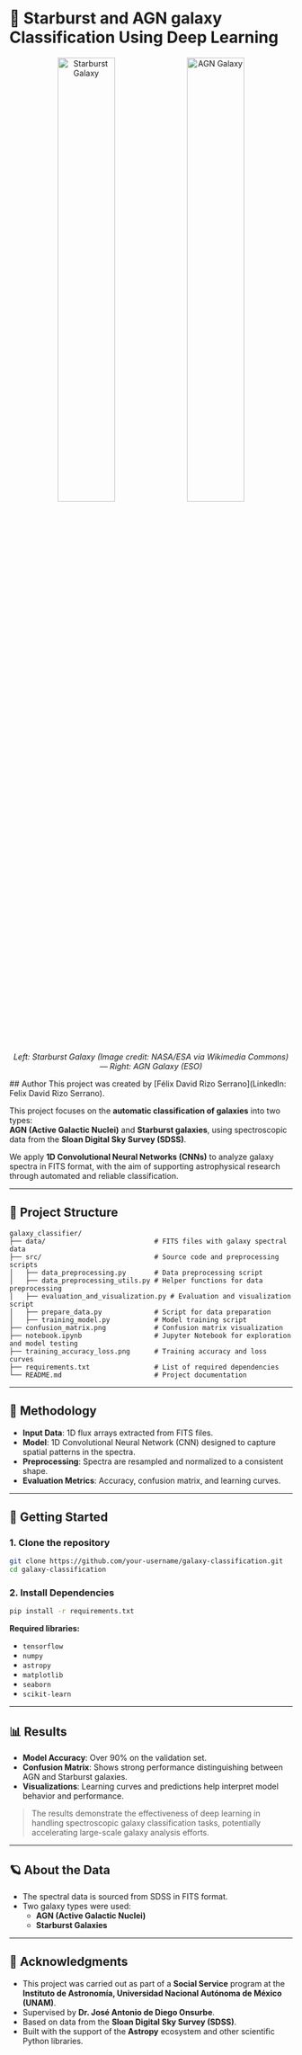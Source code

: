 # 🌌 Starburst and AGN galaxy Classification Using Deep Learning

<div align="center">

<img src="[https://www.cfa.harvard.edu/sites/default/files/styles/max_650x650/public/2019-04/StarburstGalaxies_2.jpg?itok=dbXcfd18](https://upload.wikimedia.org/wikipedia/commons/f/f6/Antennae_galaxies_xl.jpg)" alt="Starburst Galaxy" width="45%" />
<img src="https://cdn.eso.org/images/screen/eso0903a.jpg" alt="AGN Galaxy" width="45%" />

</div>

<p align="center">
<em>Left: Starburst Galaxy (Image credit: NASA/ESA via Wikimedia Commons) — Right: AGN Galaxy (ESO)</em>
</p>
## Author
This project was created by [Félix David Rizo Serrano](LinkedIn: Felix David Rizo Serrano).

This project focuses on the **automatic classification of galaxies** into two types:  
**AGN (Active Galactic Nuclei)** and **Starburst galaxies**, using spectroscopic data from the **Sloan Digital Sky Survey (SDSS)**.

We apply **1D Convolutional Neural Networks (CNNs)** to analyze galaxy spectra in FITS format, with the aim of supporting astrophysical research through automated and reliable classification.

---

## 📁 Project Structure

```
galaxy_classifier/
├── data/                           # FITS files with galaxy spectral data
├── src/                            # Source code and preprocessing scripts
│   ├── data_preprocessing.py       # Data preprocessing script
│   ├── data_preprocessing_utils.py # Helper functions for data preprocessing
│   ├── evaluation_and_visualization.py # Evaluation and visualization script
│   ├── prepare_data.py             # Script for data preparation
│   ├── training_model.py           # Model training script
├── confusion_matrix.png            # Confusion matrix visualization
├── notebook.ipynb                  # Jupyter Notebook for exploration and model testing
├── training_accuracy_loss.png      # Training accuracy and loss curves
├── requirements.txt                # List of required dependencies
└── README.md                       # Project documentation
```

---

## 🧠 Methodology

- **Input Data**: 1D flux arrays extracted from FITS files.
- **Model**: 1D Convolutional Neural Network (CNN) designed to capture spatial patterns in the spectra.
- **Preprocessing**: Spectra are resampled and normalized to a consistent shape.
- **Evaluation Metrics**: Accuracy, confusion matrix, and learning curves.

---

## 🚀 Getting Started

### 1. Clone the repository

```bash
git clone https://github.com/your-username/galaxy-classification.git
cd galaxy-classification
```

### 2. Install Dependencies

```bash
pip install -r requirements.txt
```

**Required libraries:**

- `tensorflow`
- `numpy`
- `astropy`
- `matplotlib`
- `seaborn`
- `scikit-learn`

---

## 📊 Results

- **Model Accuracy**: Over 90% on the validation set.
- **Confusion Matrix**: Shows strong performance distinguishing between AGN and Starburst galaxies.
- **Visualizations**: Learning curves and predictions help interpret model behavior and performance.

> The results demonstrate the effectiveness of deep learning in handling spectroscopic galaxy classification tasks, potentially accelerating large-scale galaxy analysis efforts.

---

## 🪐 About the Data

- The spectral data is sourced from SDSS in FITS format.
- Two galaxy types were used:
  - **AGN (Active Galactic Nuclei)**
  - **Starburst Galaxies**

---

## 🤝 Acknowledgments

- This project was carried out as part of a **Social Service** program at the **Instituto de Astronomía, Universidad Nacional Autónoma de México (UNAM)**.
- Supervised by **Dr. José Antonio de Diego Onsurbe**.
- Based on data from the **Sloan Digital Sky Survey (SDSS)**.
- Built with the support of the **Astropy** ecosystem and other scientific Python libraries.

